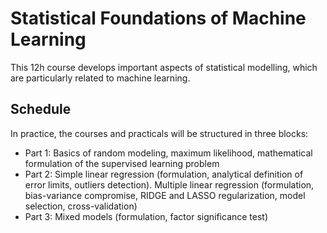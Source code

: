 # Statistical Foundations of Machine Learning

This 12h course develops important aspects of statistical modelling, which are particularly related to machine learning.

## Schedule 

In practice, the courses and practicals will be structured in three blocks:
- Part 1: Basics of random modeling, maximum likelihood, mathematical formulation of the supervised learning problem
- Part 2:  Simple linear regression (formulation, analytical definition of error limits, outliers detection). Multiple linear regression (formulation, bias-variance compromise, RIDGE and LASSO regularization, model selection, cross-validation)
- Part 3: Mixed models (formulation, factor significance test)


